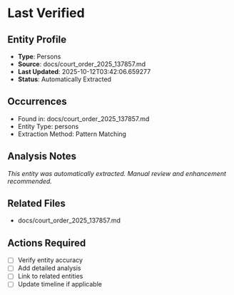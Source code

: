 # Last Verified

## Entity Profile
- **Type**: Persons
- **Source**: docs/court_order_2025_137857.md
- **Last Updated**: 2025-10-12T03:42:06.659277
- **Status**: Automatically Extracted

## Occurrences
- Found in: docs/court_order_2025_137857.md
- Entity Type: persons
- Extraction Method: Pattern Matching

## Analysis Notes
*This entity was automatically extracted. Manual review and enhancement recommended.*

## Related Files
- docs/court_order_2025_137857.md

## Actions Required
- [ ] Verify entity accuracy
- [ ] Add detailed analysis
- [ ] Link to related entities
- [ ] Update timeline if applicable
